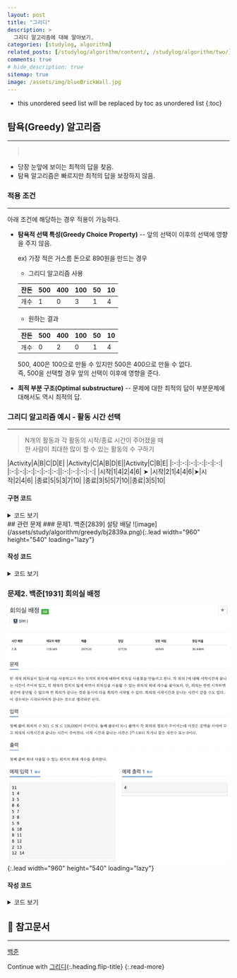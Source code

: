 ```yaml
---
layout: post
title: "그리디"
description: >
  그리디 알고리즘에 대해 알아보기.
categories: [studylog, algorithm]
related_posts: [/studylog/algorithm/content/, /studylog/algorithm/two/]
comments: true
# hide_description: true
sitemap: true
image: /assets/img/blueBrickWall.jpg
---
```


* this unordered seed list will be replaced by toc as unordered list 
{:toc}

## 탐욕(Greedy) 알고리즘
<hr/>

> <font color="white">매 순간 현재 기준으로 최선의 답을 선택해 나가는 기법</font>

- 당장 눈앞에 보이는 최적의 답을 찾음.
- 탐욕 알고리즘은 빠르지만 최적의 답을 보장하지 않음.

### 적용 조건 
<hr/>

아래 조건에 해당하는 경우 적용이 가능하다.

- **탐욕적 선택 특성(Greedy Choice Property)**
    -- 앞의 선택이 이후의 선택에 영향을 주지 않음.

    ex) 가장 적은 거스름 돈으로 890원을 만드는 경우

    - 그리디 알고리즘 사용

    | 잔돈 | 500 | 400 | 100 | 50 | 10 |
    |------|-----|-----|-----|----|----|
    | 개수 |  1  |  0  |  3  | 1  | 4  |

    - 원하는 결과

    | 잔돈 | 500 | 400 | 100 | 50 | 10 |
    |------|-----|-----|-----|----|----|
    | 개수 |  0  |  2  |  0  | 1  | 4  |

    500, 400은 100으로 만들 수 있지만 500은 400으로 만들 수 없다.<br>
    즉, 500을 선택할 경우 앞의 선택이 이후에 영향을 준다. 

- **최적 부분 구조(Optimal substructure)**
-- 문제에 대한 최적의 답이 부분문제에 대해서도 역시 최적의 답.

### 그리디 알고리즘 예시 - 활동 시간 선택
<hr/>

> N개의 활동과 각 활동의 시작/종료 시간이 주어졌을 때<br>한 사람이 최대한 많이 할 수 있는 활동의 수 구하기

|Activity|A|B|C|D|E| |Activity|C|A|B|D|E||Activity|C|B|E|
|:-:|:-:|:-:|:-:|:-:|:-:| |:-:|:-:|:-:|:-:|:-:|:-:||:-:|:-:|:-:|:-:|
|시작|1|4|2|4|6| ➤ |시작|2|1|4|4|6|➤|시작|2|4|6|
|종료|5|5|3|7|10| |종료|3|5|5|7|10||종료|3|5|10|

#### 구현 코드

<details>
<summary>코드 보기</summary>
<div markdown="1">
![image](/assets/study/algorithm/greedy/greedyEx.png){:.lead width="960" height="540" loading="lazy"}
<hr/>
</div>
</details>
## 관련 문제
### 문제1. 백준[2839] 설탕 배달
![image](/assets/study/algorithm/greedy/bj2839a.png){:.lead width="960" height="540" loading="lazy"}

#### 작성 코드

<details>
<summary>코드 보기</summary>
<div markdown="1">
![image](/assets/study/algorithm/greedy/bj2839b.png){:.lead width="960" height="540" loading="lazy"}
<hr/>
</div>
</details>

### 문제2. 백준[1931] 회의실 배정
![image](/assets/study/algorithm/greedy/bj1931a.png){:.lead width="960" height="540" loading="lazy"}

#### 작성 코드

<details>
<summary>코드 보기</summary>
<div markdown="1">
![image](/assets/study/algorithm/greedy/bj1931b.png){:.lead width="960" height="540" loading="lazy"}
<hr/>
</div>
</details>

## 📄 참고문서
<hr/>
<a href="https://www.acmicpc.net/">백준</a> 

Continue with [그리디](2023-04-01-그리디.md){:.heading.flip-title}
{:.read-more}
